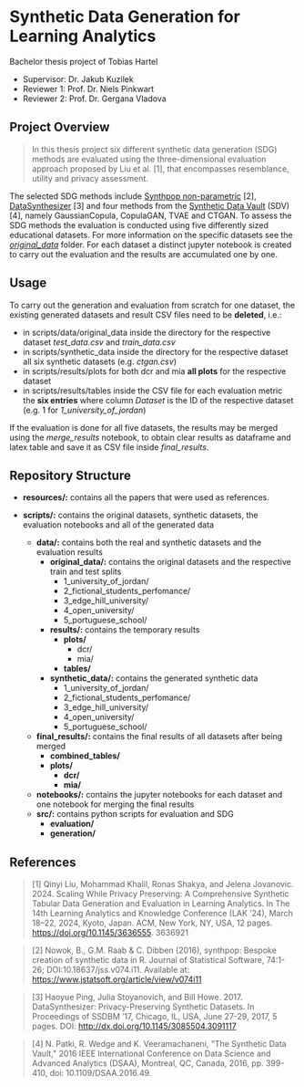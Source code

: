 # **Synthetic Data Generation for Learning Analytics**
Bachelor thesis project of Tobias Hartel
- Supervisor: Dr. Jakub Kuzilek
- Reviewer 1: Prof. Dr. Niels Pinkwart
- Reviewer 2: Prof. Dr. Gergana Vladova

## Project Overview
> In this thesis project six different synthetic data generation (SDG) methods are evaluated using the three-dimensional evaluation approach proposed by Liu et al. [1], that encompasses resemblance, utility and privacy assessment.

The selected SDG methods include [Synthpop non-parametric](https://synthpop.org.uk/index.html) [2], [DataSynthesizer](https://pypi.org/project/DataSynthesizer/) [3] and four methods from the [Synthetic Data Vault](https://sdv.dev/) (SDV) [4], namely GaussianCopula, CopulaGAN, TVAE and CTGAN. To assess the SDG methods the evaluation is conducted using five differently sized educational datasets. For more information on the specific datasets see the [_original\_data_](https://gitlab.informatik.hu-berlin.de/cses_students/bt-tobias-hartel/-/tree/main/scripts/data/original_data?ref_type=heads) folder. For each dataset a distinct jupyter notebook is created to carry out the evaluation and the results are accumulated one by one. 

## Usage

To carry out the generation and evaluation from scratch for one dataset, the existing generated datasets and result CSV files need to be **deleted**, i.e.:
- in scripts/data/original_data inside the directory for the respective dataset _test_data.csv_ and _train_data.csv_
- in scripts/synthetic_data inside the directory for the respective dataset all six synthetic datasets (e.g. _ctgan.csv_)
- in scripts/results/plots for both dcr and mia **all plots** for the respective dataset
- in scripts/results/tables inside the CSV file for each evaluation metric the **six entries** where column _Dataset_ is the ID of the respective dataset (e.g. 1 for _1_university_of_jordan_) 

If the evaluation is done for all five datasets, the results may be merged using the _merge_results_ notebook, to obtain clear results as dataframe and latex table and save it as CSV file inside _final_results_.

## Repository Structure

- **resources/:**
contains all the papers that were used as references.

- **scripts/:**
contains the original datasets, synthetic datasets, the evaluation notebooks and all of the generated data
    - **data/:** contains both the real and synthetic datasets and the evaluation results
        - **original_data/:** contains the original datasets and the respective train and test splits
            - 1_university_of_jordan/
            - 2_fictional_students_perfomance/
            - 3_edge_hill_university/
            - 4_open_university/
            - 5_portuguese_school/
        - **results/:** contains the temporary results
            - **plots/**
                - dcr/
                - mia/
            - **tables/**
        - **synthetic_data/:** contains the generated synthetic data
            - 1_university_of_jordan/
            - 2_fictional_students_perfomance/
            - 3_edge_hill_university/
            - 4_open_university/
            - 5_portuguese_school/
    - **final_results/:** contains the final results of all datasets after being merged
        - **combined_tables/**
        - **plots/**
            - **dcr/** 
            - **mia/**
    - **notebooks/:** contains the jupyter notebooks for each dataset and one notebook for merging the final results
    - **src/:** contains python scripts for evaluation and SDG
        - **evaluation/**
        - **generation/**

## References
> [1] Qinyi Liu, Mohammad Khalil, Ronas Shakya, and Jelena Jovanovic. 2024.
Scaling While Privacy Preserving: A Comprehensive Synthetic Tabular
Data Generation and Evaluation in Learning Analytics. In The 14th Learning
Analytics and Knowledge Conference (LAK ’24), March 18–22, 2024, Kyoto,
Japan. ACM, New York, NY, USA, 12 pages. https://doi.org/10.1145/3636555.
3636921

> [2] Nowok, B., G.M. Raab & C. Dibben (2016), synthpop: Bespoke creation of synthetic data in R. Journal of Statistical Software, 74:1-26; DOI:10.18637/jss.v074.i11. Available at: https://www.jstatsoft.org/article/view/v074i11

> [3] Haoyue Ping, Julia Stoyanovich, and Bill Howe. 2017. DataSynthesizer:
Privacy-Preserving Synthetic Datasets. In Proceedings of SSDBM ’17, Chicago,
IL, USA, June 27-29, 2017, 5 pages.
DOI: http://dx.doi.org/10.1145/3085504.3091117

> [4] N. Patki, R. Wedge and K. Veeramachaneni, "The Synthetic Data Vault," 2016 IEEE International Conference on Data Science and Advanced Analytics (DSAA), Montreal, QC, Canada, 2016, pp. 399-410, doi: 10.1109/DSAA.2016.49.